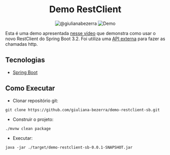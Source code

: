 <h1 align="center">
  Demo RestClient
</h1>

<p align="center">
 <img src="https://img.shields.io/static/v1?label=Youtube&message=@giulianabezerra&color=8257E5&labelColor=000000" alt="@giulianabezerra" />
 <img src="https://img.shields.io/static/v1?label=Tipo&message=Demo&color=8257E5&labelColor=000000" alt="Demo" />
</p>

Esta é uma demo apresentada [nesse vídeo]() que demonstra como usar o novo RestClient do Spring Boot 3.2. Foi utiliza uma [API externa](https://crudcrud.com) para fazer as chamadas http. 

## Tecnologias

- [Spring Boot](https://spring.io/projects/spring-boot)

## Como Executar

- Clonar repositório git:
```
git clone https://github.com/giuliana-bezerra/demo-restclient-sb.git
```
- Construir o projeto:
```
./mvnw clean package
```
- Executar:
```
java -jar ./target/demo-restclient-sb-0.0.1-SNAPSHOT.jar
```